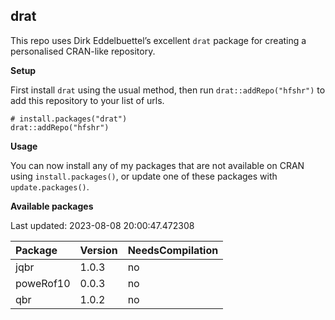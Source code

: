 
<!-- README.md is generated from README.Rmd. Please edit that file -->

## drat

<!-- badges: start -->
<!-- badges: end -->

This repo uses Dirk Eddelbuettel’s excellent `drat` package for creating
a personalised CRAN-like repository.

**Setup**

First install `drat` using the usual method, then run
`drat::addRepo("hfshr")` to add this repository to your list of urls.

    # install.packages("drat")
    drat::addRepo("hfshr")

**Usage**

You can now install any of my packages that are not available on CRAN
using `install.packages()`, or update one of these packages with
`update.packages()`.

**Available packages**

Last updated: 2023-08-08 20:00:47.472308

| Package   | Version | NeedsCompilation |
|:----------|:--------|:-----------------|
| jqbr      | 1.0.3   | no               |
| poweRof10 | 0.0.3   | no               |
| qbr       | 1.0.2   | no               |
